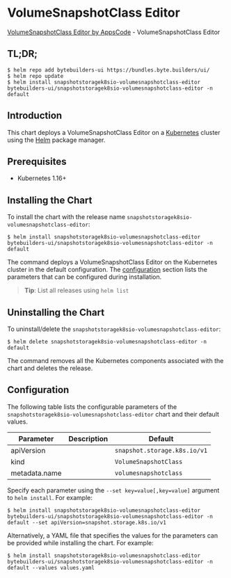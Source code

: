 # VolumeSnapshotClass Editor

[VolumeSnapshotClass Editor by AppsCode](https://byte.builders) - VolumeSnapshotClass Editor

## TL;DR;

```console
$ helm repo add bytebuilders-ui https://bundles.byte.builders/ui/
$ helm repo update
$ helm install snapshotstoragek8sio-volumesnapshotclass-editor bytebuilders-ui/snapshotstoragek8sio-volumesnapshotclass-editor -n default
```

## Introduction

This chart deploys a VolumeSnapshotClass Editor on a [Kubernetes](http://kubernetes.io) cluster using the [Helm](https://helm.sh) package manager.

## Prerequisites

- Kubernetes 1.16+

## Installing the Chart

To install the chart with the release name `snapshotstoragek8sio-volumesnapshotclass-editor`:

```console
$ helm install snapshotstoragek8sio-volumesnapshotclass-editor bytebuilders-ui/snapshotstoragek8sio-volumesnapshotclass-editor -n default
```

The command deploys a VolumeSnapshotClass Editor on the Kubernetes cluster in the default configuration. The [configuration](#configuration) section lists the parameters that can be configured during installation.

> **Tip**: List all releases using `helm list`

## Uninstalling the Chart

To uninstall/delete the `snapshotstoragek8sio-volumesnapshotclass-editor`:

```console
$ helm delete snapshotstoragek8sio-volumesnapshotclass-editor -n default
```

The command removes all the Kubernetes components associated with the chart and deletes the release.

## Configuration

The following table lists the configurable parameters of the `snapshotstoragek8sio-volumesnapshotclass-editor` chart and their default values.

|   Parameter   | Description |           Default            |
|---------------|-------------|------------------------------|
| apiVersion    |             | `snapshot.storage.k8s.io/v1` |
| kind          |             | `VolumeSnapshotClass`        |
| metadata.name |             | `volumesnapshotclass`        |


Specify each parameter using the `--set key=value[,key=value]` argument to `helm install`. For example:

```console
$ helm install snapshotstoragek8sio-volumesnapshotclass-editor bytebuilders-ui/snapshotstoragek8sio-volumesnapshotclass-editor -n default --set apiVersion=snapshot.storage.k8s.io/v1
```

Alternatively, a YAML file that specifies the values for the parameters can be provided while
installing the chart. For example:

```console
$ helm install snapshotstoragek8sio-volumesnapshotclass-editor bytebuilders-ui/snapshotstoragek8sio-volumesnapshotclass-editor -n default --values values.yaml
```
